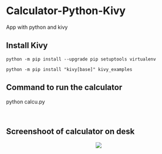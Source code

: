# Calculator-Python-Kivy
App with python and kivy

## Install Kivy
```
python -m pip install --upgrade pip setuptools virtualenv
```
```
python -m pip install "kivy[base]" kivy_examples
```

## Command to run the calculator
python calcu.py

<br>
<h2>Screenshoot of calculator on desk</h2>

<p align='center'>
  <img src='https://user-images.githubusercontent.com/98054611/194998113-bb7dc97a-4732-4da7-8d9e-59aa4c0a1e08.jpg' />
</p>
